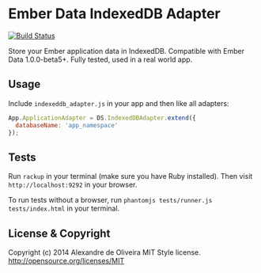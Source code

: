 Ember Data IndexedDB Adapter
================================

[![Build Status](https://travis-ci.org/kurko/ember-indexeddb-adapter.png?branch=master)](https://travis-ci.org/kurko/ember-indexeddb-adapter)

Store your Ember application data in IndexedDB. Compatible with Ember Data 1.0.0-beta5+.
Fully tested, used in a real world app.

Usage
-----

Include `indexeddb_adapter.js` in your app and then like all adapters:

```js
App.ApplicationAdapter = DS.IndexedDBAdapter.extend({
  databaseName: 'app_namespace'
});
```

Tests
-----

Run `rackup` in your terminal (make sure you have Ruby installed). Then visit
`http://localhost:9292` in your browser.

To run tests without a browser, run `phantomjs tests/runner.js tests/index.html`
in your terminal.

License & Copyright
-------------------

Copyright (c) 2014 Alexandre de Oliveira
MIT Style license. http://opensource.org/licenses/MIT

